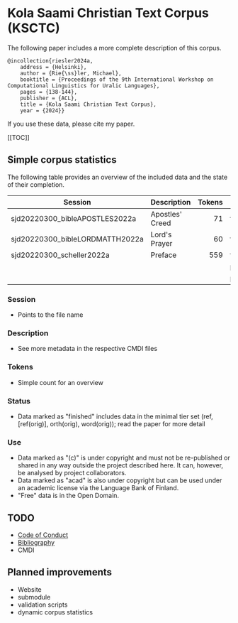 # Kola Saami Christian Text Corpus (KSCTC)

The following paper includes a more complete description of this corpus.

```
@incollection{riesler2024a,
	address = {Helsinki},
	author = {Rie{\ss}ler, Michael},
	booktitle = {Proceedings of the 9th International Workshop on Computational Linguistics for Uralic Languages},
	pages = {138-144},
	publisher = {ACL},
	title = {Kola Saami Christian Text Corpus},
	year = {2024}}
```

If you use these data, please cite my paper.

[[TOC]]

## Simple corpus statistics
The following table provides an overview of the included data and the state of their completion.

| Session                             | Description     | Tokens | Status   | Use  |
| ----------------------------------- | --------------- | -----: | -------- | ---- |
| sjd20220300_bibleAPOSTLES2022a      | Apostles' Creed | 71     | finished | (c)  |
| sjd20220300_bibleLORDMATTH2022a     | Lord's Prayer   | 60     | finished | (c)  |
| sjd20220300_scheller2022a           | Preface         | 559    | finished | (c)  |
|                                     |                 |        | planned  | acad |
|                                     |                 |        | planned  | free |

### Session
- Points to the file name

### Description
- See more metadata in the respective CMDI files

### Tokens
- Simple count for an overview

### Status
- Data marked as "finished" includes data in the minimal tier set (ref, [ref(orig)], orth(orig), word(orig)); read the paper for more detail

### Use
- Data marked as "(c)" is under copyright and must not be re-published or shared in any way outside the project described here. It can, however, be analysed by project collaborators.
- Data marked as "acad" is also under copyright but can be used under an academic license via the Language Bank of Finland.
- "Free" data is in the Open Domain. 


## TODO

- [Code of Conduct](CoC.md)
- [Bibliography](bibliography.bib)
- CMDI


## Planned improvements

- Website
- submodule
- validation scripts
- dynamic corpus statistics


